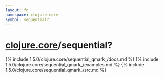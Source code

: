 ```yaml
---
layout: fn
namespace: clojure.core
symbol: sequential?
---
```


# [clojure.core](../)/sequential?

{% include 1.5.0/clojure.core/sequential_qmark_/docs.md %}
{% include 1.5.0/clojure.core/sequential_qmark_/examples.md %}
{% include 1.5.0/clojure.core/sequential_qmark_/src.md %}

